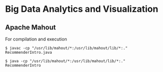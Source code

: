 # Big Data Analytics and Visualization

## Apache Mahout

For compilation and execution

`$ javac -cp "/usr/lib/mahout/*:/usr/lib/mahout/lib/*:." RecommenderIntro.java `

`$ java -cp "/usr/lib/mahout/*:/usr/lib/mahout/lib/*:." RecommenderIntro`
